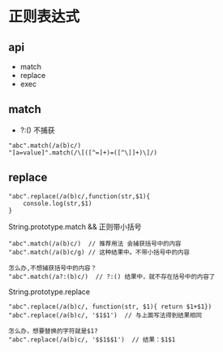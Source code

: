 # 正则表达式
## api
- match
- replace
- exec

## match
- ?:() 不捕获

```
"abc".match(/a(b)c/)
"[a=value]".match(/\[([^=]+)=([^\]]+)\]/)
```
## replace
```
"abc".replace(/a(b)c/,function(str,$1){
    console.log(str,$1)
}
```
  String.prototype.match && 正则带小括号

    "abc".match(/a(b)c/)  // 推荐用法 会捕获括号中的内容
    "abc".match(/a(b)c/g) // 这种结果中。不带小括号中的内容

    怎么办,不想捕获括号中的内容？
    "abc".match(/a?:(b)c/)  // ?:() 结果中，就不存在括号中的内容了

  String.prototype.replace

    "abc".replace(/a(b)c/, function(str, $1){ return $1+$1})
    "abc".replace(/a(b)c/, '$1$1')  // 与上面写法得到结果相同

    怎么办，想要替换的字符就是$1?
    "abc".replace(/a(b)c/, '$$1$$1')  // 结果：$1$1